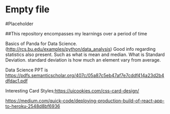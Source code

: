 # Empty file
#Placeholder

##This repository encompasses my learnings over a period  of time

Basics of Panda for Data Science.(http://rcs.bu.edu/examples/python/data_analysis)
Good info regarding statistics also present. Such as what is mean and median.
What is Standard Deviation. standard deviation is how much an element vary from average.

Data Science PPT is https://pdfs.semanticscholar.org/407c/05a87c5eb47af7e7cddf414a23d2b4dfdac1.pdf

Interesting Card Styles;https://uicookies.com/css-card-design/

https://medium.com/quick-code/deploying-production-build-of-react-app-to-heroku-2548d8bf6936
